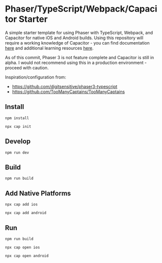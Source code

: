 # Phaser/TypeScript/Webpack/Capacitor Starter

A simple starter template for using Phaser with TypeScript, Webpack, and Capacitor for native iOS and Android builds. Using this repository will require a working knowledge of Capacitor - you can find documentation [here](https://capacitor.ionicframework.com/docs/) and additional learning resources [here](http://code4developers.com/capacitor-new-native-bridge-web-apps/).

As of this commit, Phaser 3 is not feature complete and Capacitor is still in alpha. I would not recommend using this in a production environment - proceed with caution.

Inspiration/configuration from: 
- https://github.com/digitsensitive/phaser3-typescript
- https://github.com/TooManyCaptains/TooManyCaptains

## Install

```
npm install
```

```
npx cap init
```

## Develop

```
npm run dev
```

## Build

```
npm run build
```

## Add Native Platforms

```
npx cap add ios
```

```
npx cap add android
```

## Run

```
npm run build
```

```
npx cap open ios
```

```
npx cap open android
```
